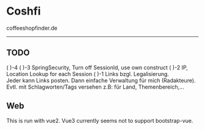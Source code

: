 # Coshfi

coffeeshopfinder.de

----

## TODO

( )-4 
( )-3 SpringSecurity, Turn off SessionId, use own construct
( )-2 IP, Location Lookup for each Session
( )-1 Links bzgl. Legalisierung.  
Jeder kann Links posten. Dann einfache Verwaltung für mich (Radakteure).
Evtl. mit Schlagworten/Tags versehen z.B: für Land, Themenbereich,...

## Web
This is run with vue2. Vue3 currently seems not to support bootstrap-vue.
